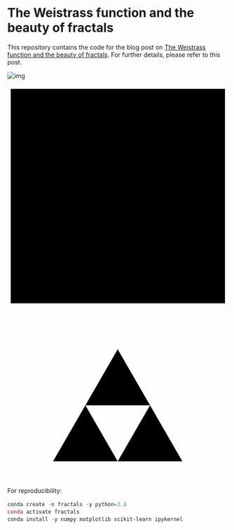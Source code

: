 # The Weistrass function and the beauty of fractals

This repository contains the code for the blog post on [The Weistrass function and the beauty of fractals](https://www.fabriziomusacchio.com/blog/2021-08-02-weierstrass_and_fractals/). For further details, please refer to this post.

![img](weierstrass_fractal.gif)

![img](mandelbrot.gif)

![img](sierpinski_triangle_animation.gif)

For reproducibility:

```powershell
conda create -n fractals -y python=3.8
conda activate fractals
conda install -y numpy matplotlib scikit-learn ipykernel
```
